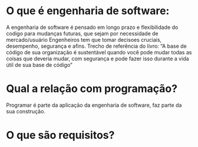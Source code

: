 # O que é engenharia de software:
A engenharia de software é pensado em longo prazo e flexibilidade do codigo para mudanças futuras, que sejam por necessidade de mercado/usuário
Engenheiros tem que tomar decisoes cruciais, desempenho, segurança e afins.
Trecho de referência do livro: 
“A base de código de sua organização é sustentável quando você pode mudar todas as coisas que deveria mudar, com segurança e pode fazer isso durante a vida útil de sua base de código”

# Qual a relação com programação?
Programar é parte da aplicação da engenharia de software, faz parte da sua construção.


# O que são requisitos? 


